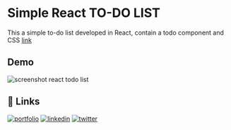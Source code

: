 
# Simple React TO-DO LIST

This a simple to-do list developed in React, contain a todo component and CSS
[link](https://to-do-test-01.netlify.app/)

## Demo

![screenshot react todo list](https://irwinborjas.com/wp-content/uploads/2023/09/Screenshot-2023-09-22-at-9.47.15-AM.png)

## 🔗 Links
[![portfolio](https://img.shields.io/badge/my_portfolio-000?style=for-the-badge&logo=ko-fi&logoColor=white)](https://irwinborjas.com/)
[![linkedin](https://img.shields.io/badge/linkedin-0A66C2?style=for-the-badge&logo=linkedin&logoColor=white)](https://www.linkedin.com/in/irwingb)
[![twitter](https://img.shields.io/badge/twitter-1DA1F2?style=for-the-badge&logo=twitter&logoColor=white)](http://twitter.com/irwingb)


